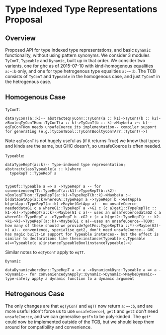 # Type Indexed Type Representations Proposal

## Overview


Proposed API for type indexed type representations, and basic `Dynamic` functionality, without using pattern synonyms.
We consider 3 modules `TyConT`, `Typeable` and `Dynamic`, built up in that order.
We consider two varients, one for ghc as of 2015-07-10 with kind-homogenous equalities `a:~:b` only, and one for type hetrogenous type equalities `a:~~:b`.
The TCB consists of `TyConT` and `Typeable` in the homogenous case, and just `TyConT` in the hetrogenous case.

## Homogenous Case

`TyConT`:

```
dataTyConT(a::k)-- abstracteqTyConT::TyConT(a :: k1)->TyConT(b :: k2)->BooleqTyConTHom::TyConT(a :: k)->TyConT(b :: k)->Maybe(a :~: b)-- eqTyConTHom needs unsafeCoerce its implementation-- compiler support for generating (e.g.)tyConTBool::TyConTBooltyConTArr::TyConT(->)
```


Note `eqTyConT` is not hugely useful as (if it returns True) we know that types and kinds are the same, but GHC doesn't, so unsafeCoerce is often needed.

`Typeable`:

```
dataTypeRepT(a::k)-- Type-indexed type representation; abstractclassTypeable(a :: k)where
  typeRepT ::TypeRepT a


typeOf::Typeable a => a ->TypeRepT a -- for convenienceeqTT::TypeRepT(a::k1)->TypeRepT(b::k2)->BooleqTTHom::TypeRepT(a::k)->TypeRepT(b::k)->Maybe(a :~: b)dataGetApp(a::k)whereGA::TypeRepT a ->TypeRepT b ->GetApp(a b)getApp::TypeRepT(a::k)->Maybe(GetApp a)-- no unsafeCoerce neededdataG1 c a whereG1::TypeRepT a ->G1 c (c a)get1::TypeRepT(c :: k1->k)->TypeRepT(a::k)->Maybe(G1 c a)-- uses an unsafeCoercedataG2 c a whereG1::TypeRepT a ->TypeRepT b ->G2 c (c a b)get2::TypeRepT(c :: k2->k1->k)->TypeRepT(a::k)->Maybe(G1 c a)--uses an unsafeCoerce--TODO: how many of these should we provide?getFn::TypeRepT(a ::*)->Maybe(G2(->) a)-- convenience, specialise get2, don't need unsafeCoerce-- GHC has magic built-in support for Typeable instances-- but the effect is similar to declarations like these:instance(Typeable c,Typeable a)=>Typeable(c a)instanceTypeableBoolinstanceTypeable(->)
```


Similar notes to `eqTyConT` apply to `eqTT`.

`Dynamic`

```
dataDynamicwhereDyn::TypeRepT a -> a ->DynamicmkDyn::Typeable a => a ->Dynamic-- for conveniencedynApply::Dynamic->Dynamic->MaybeDynamic-- type-safely apply a dynamic function to a dynamic argument
```

## Hetrogenous Case


The only changes are that `eqTyConT` and `eqTT` now return `a:~~:b`, and are more useful (don't force us to use `unsafeCoerce`), `get1` and `get2` don't need `unsafeCoerce`, and we can generalise `getFn` to be poly-kinded.
The `get*` could now be implemented outside of the TCB, but we should keep them around for compatibility and convenience.
